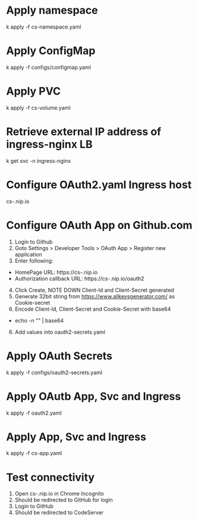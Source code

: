 # Apply namespace
k apply -f cs-namespace.yaml

# Apply ConfigMap
k apply -f configs/configmap.yaml

# Apply PVC
k apply -f cs-volume.yaml

# Retrieve external IP address of ingress-nginx LB
k get svc -n ingress-nginx

# Configure OAuth2.yaml Ingress host
cs-<ingress-nginx-controller-external-ip>.nip.io

# Configure OAuth App on Github.com
1. Login to Github
2. Goto Settings > Developer Tools > OAuth App > Register new application
3. Enter following:
  - HomePage URL: https://cs-<ingress-nginx-controller-external-ip>.nip.io
  - Authorization callback URL: https://cs-<ingress-nginx-controller-external-ip>.nip.io/oauth2
4. Click Create, NOTE DOWN Client-Id and Client-Secret generated
5. Generate 32bit string from https://www.allkeysgenerator.com/ as Cookie-secret
5. Encode Client-Id, Client-Secret and Cookie-Secret with base64
  - echo -n "<string-to-encode>" | base64
6. Add values into oauth2-secrets.yaml

# Apply OAuth Secrets
k apply -f configs/oauth2-secrets.yaml

# Apply OAutb App, Svc and Ingress
k apply -f oauth2.yaml

# Apply App, Svc and Ingress
k apply -f cs-app.yaml

# Test connectivity
1. Open cs-<ingress-nginx-controller-external-ip>.nip.io in Chrome Incognito 
2. Should be redirected to GitHub for login
3. Login to GitHub
4. Should be redirected to CodeServer
